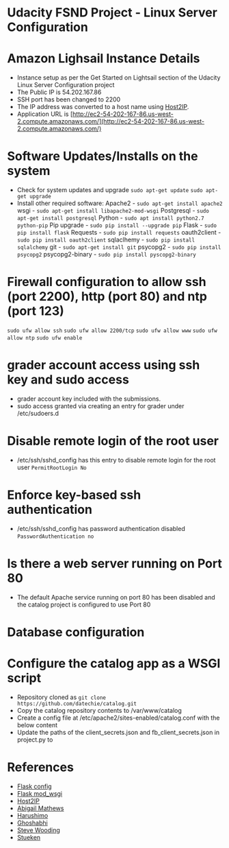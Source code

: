 # Udacity FSND Project - Linux Server Configuration

# Amazon Lighsail Instance Details
* Instance setup as per the Get Started on Lightsail section of the Udacity Linux Server Configuration project
* The Public IP is 54.202.167.86
* SSH port has been changed to 2200
* The IP address was converted to a host name using [Host2IP](http://www.hcidata.info/host2ip.cgi).
* Application URL is [http://ec2-54-202-167-86.us-west-2.compute.amazonaws.com/](http://ec2-54-202-167-86.us-west-2.compute.amazonaws.com/)

# Software Updates/Installs on the system
* Check for system updates and upgrade
  `sudo apt-get update`
  `sudo apt-get upgrade`
* Install other required software:
  Apache2 - `sudo apt-get install apache2`
  wsgi - `sudo apt-get install libapache2-mod-wsgi`
  Postgresql - `sudo apt-get install postgresql`
  Python - `sudo apt install python2.7 python-pip`
  Pip upgrade - `sudo pip install --upgrade pip`
  Flask - `sudo pip install flask`
  Requests - `sudo pip install requests`
  oauth2client - `sudo pip install oauth2client`
  sqlaclhemy - `sudo pip install sqlalchemy`
  git - `sudo apt-get install git`
  psycopg2 - `sudo pip install psycopg2`
  psycopg2-binary - `sudo pip install pyscopg2-binary`

# Firewall configuration to allow ssh (port 2200), http (port 80) and ntp (port 123)
  `sudo ufw allow ssh`
  `sudo ufw allow 2200/tcp`
  `sudo ufw allow www`
  `sudo ufw allow ntp`
  `sudo ufw enable`

# grader account access using ssh key and sudo access
* grader account key included with the submissions.
* sudo access granted via creating an entry for grader under /etc/sudoers.d

# Disable remote login of the root user
* /etc/ssh/sshd_config has this entry to disable remote login for the root user
  `PermitRootLogin No`

# Enforce key-based ssh authentication
* /etc/ssh/sshd_config has password authentication disabled
  `PasswordAuthentication no`

# Is there a web server running on Port 80
* The default Apache service running on port 80 has been disabled and the catalog project is configured to use Port 80

# Database configuration

# Configure the catalog app as a WSGI script
* Repository cloned as `git clone https://github.com/datechie/catalog.git`
* Copy the catalog repository contents to /var/www/catalog
* Create a config file at /etc/apache2/sites-enabled/catalog.conf with the below content
* Update the paths of the client_secrets.json and fb_client_secrets.json in project.py to

# References
* [Flask config](http://flask.pocoo.org/docs/0.12/config/)
* [Flask mod_wsgi](http://flask.pocoo.org/docs/0.12/deploying/mod_wsgi/)
* [Host2IP](http://www.hcidata.info/host2ip.cgi)
* [Abigail Mathews](https://github.com/AbigailMathews/FSND-P5)
* [Harushimo](https://github.com/harushimo/linux-server-configuration)
* [Ghoshabhi](https://github.com/ghoshabhi/P5-Linux-Config)
* [Steve Wooding](https://github.com/SteveWooding/fullstack-nanodegree-linux-server-config)
* [Stueken](https://github.com/stueken/FSND-P5_Linux-Server-Configuration)


